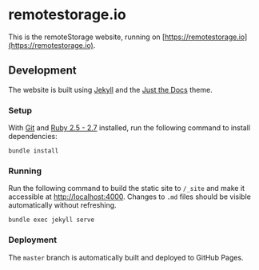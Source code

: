 # remotestorage.io

This is the remoteStorage website, running on
[https://remotestorage.io](https://remotestorage.io).

## Development

The website is built using [Jekyll](https://jekyllrb.com/) and the
[Just the Docs](https://pmarsceill.github.io/just-the-docs/) theme.

### Setup

With [Git](https://git-scm.com) and
[Ruby 2.5 - 2.7](https://www.ruby-lang.org/en/documentation/installation) installed,
run the following command to install dependencies:

```
bundle install
```

### Running

Run the following command to build the static site to `/_site` and make it
accessible at
<a href="http://localhost:4000" target="_blank">http://localhost:4000</a>.
Changes to `.md` files should be visible automatically without refreshing.

```
bundle exec jekyll serve
```

### Deployment

The `master` branch is automatically built and deployed to GitHub Pages.
